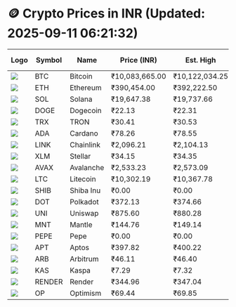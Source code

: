 # 🪙 Crypto Prices in INR (Updated: 2025-09-11 06:21:32)

| Logo | Symbol | Name       | Price (INR) | Est. High | Est. Low | Gross Profit | Fees | Net Profit | ROI % |
|------|--------|------------|-------------|-----------|----------|---------------|------|-------------|--------|
| ![](https://coin-images.coingecko.com/coins/images/1/large/bitcoin.png?1696501400) | BTC    | Bitcoin    | ₹10,083,665.00 | ₹10,122,034.25 | ₹10,045,295.75 | ₹763.92 | ₹200.00 | ₹563.92 | 0.56% |
| ![](https://coin-images.coingecko.com/coins/images/279/large/ethereum.png?1696501628) | ETH    | Ethereum   | ₹390,454.00 | ₹392,222.50 | ₹388,685.50 | ₹909.99 | ₹200.00 | ₹709.99 | 0.71% |
| ![](https://coin-images.coingecko.com/coins/images/4128/large/solana.png?1718769756) | SOL    | Solana     | ₹19,647.38 | ₹19,737.66 | ₹19,557.10 | ₹923.27 | ₹200.00 | ₹723.27 | 0.72% |
| ![](https://coin-images.coingecko.com/coins/images/5/large/dogecoin.png?1696501409) | DOGE   | Dogecoin   | ₹22.13 | ₹22.31 | ₹21.95 | ₹1,681.44 | ₹200.00 | ₹1,481.44 | 1.48% |
| ![](https://coin-images.coingecko.com/coins/images/1094/large/tron-logo.png?1696502193) | TRX    | TRON       | ₹30.41 | ₹30.53 | ₹30.29 | ₹792.34 | ₹200.00 | ₹592.34 | 0.59% |
| ![](https://coin-images.coingecko.com/coins/images/975/large/cardano.png?1696502090) | ADA    | Cardano    | ₹78.26 | ₹78.55 | ₹77.97 | ₹742.59 | ₹200.00 | ₹542.59 | 0.54% |
| ![](https://coin-images.coingecko.com/coins/images/877/large/chainlink-new-logo.png?1696502009) | LINK   | Chainlink  | ₹2,096.21 | ₹2,104.13 | ₹2,088.29 | ₹758.66 | ₹200.00 | ₹558.66 | 0.56% |
| ![](https://coin-images.coingecko.com/coins/images/100/large/fmpFRHHQ_400x400.jpg?1735231350) | XLM    | Stellar    | ₹34.15 | ₹34.35 | ₹33.95 | ₹1,201.91 | ₹200.00 | ₹1,001.91 | 1.00% |
| ![](https://coin-images.coingecko.com/coins/images/12559/large/Avalanche_Circle_RedWhite_Trans.png?1696512369) | AVAX   | Avalanche  | ₹2,533.23 | ₹2,573.09 | ₹2,493.37 | ₹3,197.48 | ₹200.00 | ₹2,997.48 | 3.00% |
| ![](https://coin-images.coingecko.com/coins/images/2/large/litecoin.png?1696501400) | LTC    | Litecoin   | ₹10,302.19 | ₹10,367.78 | ₹10,236.60 | ₹1,281.58 | ₹200.00 | ₹1,081.58 | 1.08% |
| ![](https://coin-images.coingecko.com/coins/images/11939/large/shiba.png?1696511800) | SHIB   | Shiba Inu  | ₹0.00 | ₹0.00 | ₹0.00 | ₹764.70 | ₹200.00 | ₹564.70 | 0.56% |
| ![](https://coin-images.coingecko.com/coins/images/12171/large/polkadot.png?1696512008) | DOT    | Polkadot   | ₹372.13 | ₹374.66 | ₹369.60 | ₹1,367.69 | ₹200.00 | ₹1,167.69 | 1.17% |
| ![](https://coin-images.coingecko.com/coins/images/12504/large/uniswap-logo.png?1720676669) | UNI    | Uniswap    | ₹875.60 | ₹880.28 | ₹870.92 | ₹1,074.03 | ₹200.00 | ₹874.03 | 0.87% |
| ![](https://coin-images.coingecko.com/coins/images/30980/large/Mantle-Logo-mark.png?1739213200) | MNT    | Mantle     | ₹144.76 | ₹149.14 | ₹140.38 | ₹6,233.59 | ₹200.00 | ₹6,033.59 | 6.03% |
| ![](https://coin-images.coingecko.com/coins/images/29850/large/pepe-token.jpeg?1696528776) | PEPE   | Pepe       | ₹0.00 | ₹0.00 | ₹0.00 | ₹841.47 | ₹200.00 | ₹641.47 | 0.64% |
| ![](https://coin-images.coingecko.com/coins/images/26455/large/aptos_round.png?1696525528) | APT    | Aptos      | ₹397.82 | ₹400.22 | ₹395.42 | ₹1,212.37 | ₹200.00 | ₹1,012.37 | 1.01% |
| ![](https://coin-images.coingecko.com/coins/images/16547/large/arb.jpg?1721358242) | ARB    | Arbitrum   | ₹46.11 | ₹46.40 | ₹45.82 | ₹1,263.63 | ₹200.00 | ₹1,063.63 | 1.06% |
| ![](https://coin-images.coingecko.com/coins/images/25751/large/kaspa-icon-exchanges.png?1696524837) | KAS    | Kaspa      | ₹7.29 | ₹7.32 | ₹7.26 | ₹909.47 | ₹200.00 | ₹709.47 | 0.71% |
| ![](https://coin-images.coingecko.com/coins/images/11636/large/rndr.png?1696511529) | RENDER | Render     | ₹344.96 | ₹347.04 | ₹342.88 | ₹1,214.43 | ₹200.00 | ₹1,014.43 | 1.01% |
| ![](https://coin-images.coingecko.com/coins/images/25244/large/Optimism.png?1696524385) | OP     | Optimism   | ₹69.44 | ₹69.85 | ₹69.03 | ₹1,195.18 | ₹200.00 | ₹995.18 | 1.00% |

